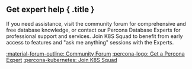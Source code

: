 <div data-banner markdown>

## Get expert help { .title }

If you need assistance, visit the community forum for comprehensive and free database knowledge, or contact our Percona Database Experts for professional support and services. Join K8S Squad to benefit from early access to features and "ask me anything" sessions with the Experts. 

<div class="actions" markdown>

[:material-forum-outline: Community Forum](https://forums.percona.com/c/postgresql/percona-kubernetes-operator-for-postgresql/68?utm_campaign=Doc%20pages&_gl=1*hqhs2g*_gcl_au*NDQzODI2NzEuMTY5MTQyMjA4OQ..) [:percona-logo: Get a Percona Expert](https://www.percona.com/about/contact) [:percona-kubernetes: Join K8S Squad](https://www.percona.com/k8s?_gl=1*1x3nak3*_gcl_au*NDQzODI2NzEuMTY5MTQyMjA4OQ..)

</div></div>
